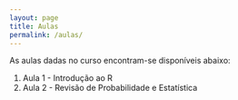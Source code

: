 ```yaml
---
layout: page
title: Aulas
permalink: /aulas/
---
```


As aulas dadas no curso encontram-se disponíveis abaixo:

1. Aula 1 - Introdução ao R
2. Aula 2 - Revisão de Probabilidade e Estatística
